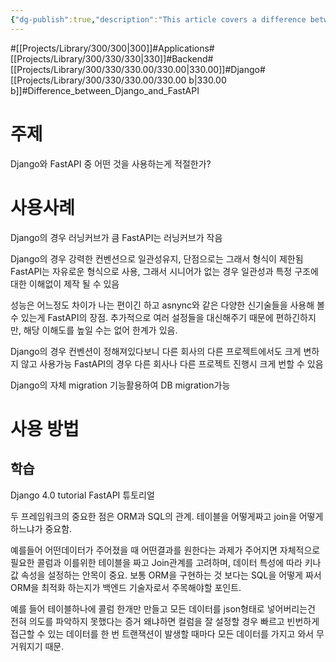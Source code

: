 ```yaml
---
{"dg-publish":true,"description":"This article covers a difference between Dango and FastAPI. Both ate famous backend framework for python. Main point is convention. Django has more strict convention..","permalink":"/projects/library/300/330/330-00/330-00-b/","dgPassFrontmatter":true,"noteIcon":"0","created":"2024-04-23T09:31:00.080+09:00","updated":"2024-06-20T02:41:00.968+09:00"}
---
```


#[[Projects/Library/300/300\|300]]#Applications#[[Projects/Library/300/330/330\|330]]#Backend#[[Projects/Library/300/330/330.00/330.00\|330.00]]#Django#[[Projects/Library/300/330/330.00/330.00 b\|330.00 b]]#Difference_between_Django_and_FastAPI


# 주제
Django와 FastAPI 중 어떤 것을 사용하는게 적절한가?

# 사용사례
Django의 경우 러닝커브가 큼
FastAPI는 러닝커브가 작음

Django의 경우 강력한 컨벤션으로 일관성유지, 단점으로는 그래서 형식이 제한됨
FastAPI는 자유로운 형식으로 사용, 그래서 시니어가 없는 경우 일관성과 특정 구조에 대한 이해없이 제작 될 수 있음

성능은 어느정도 차이가 나는 편이긴 하고 asnync와 같은 다양한 신기술들을 사용해 볼 수 있는게 FastAPI의 장점.
추가적으로 여러 설정들을 대신해주기 때문에 편하긴하지만, 해당 이해도를 높일 수는 없어 한계가 있음.

Django의 경우 컨벤션이 정해져있다보니 다른 회사의 다른 프로젝트에서도 크게 변하지 않고 사용가능
FastAPI의 경우 다른 회사나 다른 프로젝트 진행시 크게 번할 수 있음

Django의 자체 migration 기능활용하여 DB migration가능


# 사용 방법
## 학습
Django 4.0 tutorial
FastAPI 튜토리얼

두 프레임워크의 중요한 점은 ORM과 SQL의 관계.
테이블을 어떻게짜고 join을 어떻게 하느냐가 중요함.

예를들어 어떤데이터가 주어졌을 때 어떤결과를 원한다는 과제가 주어지면 
자체적으로 필요한 콜럼과 이를위한 테이블을 짜고 Join관계를 고려하며, 데이터 특성에 따라 키나 값 속성을 설정하는 안목이 중요.
보통 ORM을 구현하는 것 보다는 SQL을 어떻게 짜서 ORM을 최적화 하는지가 백엔드 기술자로서 주목해야할 포인트.

예를 들어 테이블하나에 콜럼 한개만 만들고 모든 데이터를 json형태로 넣어버리는건 전혀 의도를 파악하지 못했다는 증거
왜냐하면 컬럼을 잘 설정할 경우 빠르고 빈번하게 접근할 수 있는 데이터를 한 번 트랜잭션이 발생할 때마다 모든 데이터를 가지고 와서 무거워지기 때문.